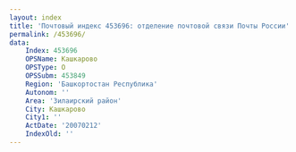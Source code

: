 ```yaml
---
layout: index
title: 'Почтовый индекс 453696: отделение почтовой связи Почты России'
permalink: /453696/
data:
    Index: 453696
    OPSName: Кашкарово
    OPSType: О
    OPSSubm: 453849
    Region: 'Башкортостан Республика'
    Autonom: ''
    Area: 'Зилаирский район'
    City: Кашкарово
    City1: ''
    ActDate: '20070212'
    IndexOld: ''
---
```


